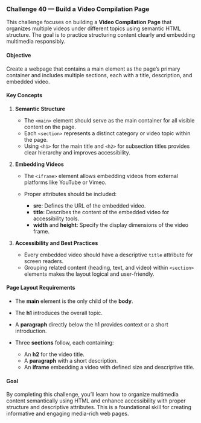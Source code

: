 ### Challenge 40 — Build a Video Compilation Page

This challenge focuses on building a **Video Compilation Page** that organizes multiple videos under different topics using semantic HTML structure. The goal is to practice structuring content clearly and embedding multimedia responsibly.

#### Objective

Create a webpage that contains a main element as the page’s primary container and includes multiple sections, each with a title, description, and embedded video.

#### Key Concepts

1. **Semantic Structure**

   * The `<main>` element should serve as the main container for all visible content on the page.
   * Each `<section>` represents a distinct category or video topic within the page.
   * Using `<h1>` for the main title and `<h2>` for subsection titles provides clear hierarchy and improves accessibility.

2. **Embedding Videos**

   * The `<iframe>` element allows embedding videos from external platforms like YouTube or Vimeo.
   * Proper attributes should be included:

     * **src**: Defines the URL of the embedded video.
     * **title**: Describes the content of the embedded video for accessibility tools.
     * **width** and **height**: Specify the display dimensions of the video frame.

3. **Accessibility and Best Practices**

   * Every embedded video should have a descriptive `title` attribute for screen readers.
   * Grouping related content (heading, text, and video) within `<section>` elements makes the layout logical and user-friendly.

#### Page Layout Requirements

* The **main** element is the only child of the **body**.
* The **h1** introduces the overall topic.
* A **paragraph** directly below the h1 provides context or a short introduction.
* Three **sections** follow, each containing:

  * An **h2** for the video title.
  * A **paragraph** with a short description.
  * An **iframe** embedding a video with defined size and descriptive title.

#### Goal

By completing this challenge, you’ll learn how to organize multimedia content semantically using HTML and enhance accessibility with proper structure and descriptive attributes. This is a foundational skill for creating informative and engaging media-rich web pages.

